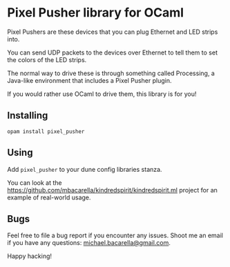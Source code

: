 Pixel Pusher library for OCaml
===========

Pixel Pushers are these devices that you can plug Ethernet and LED strips into.

You can send UDP packets to the devices over Ethernet to tell them to set the
colors of the LED strips.

The normal way to drive these is through something called Processing, a Java-like
environment that includes a Pixel Pusher plugin.

If you would rather use OCaml to drive them, this library is for you!

Installing
---

`opam install pixel_pusher`

Using
---

Add `pixel_pusher` to your dune config libraries stanza.

You can look at the
https://github.com/mbacarella/kindredspirit/kindredspirit.ml project for an
example of real-world usage.

Bugs
---

Feel free to file a bug report if you encounter any issues.  Shoot me an email
if you have any questions: michael.bacarella@gmail.com.

Happy hacking!
